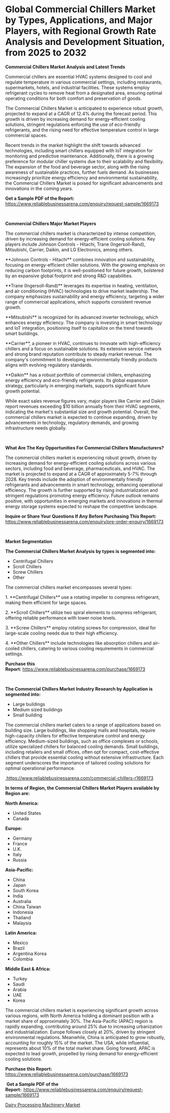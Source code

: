 <p><h1>Global Commercial Chillers Market by Types, Applications, and Major Players, with Regional Growth Rate Analysis and Development Situation, from 2025 to 2032</h1></p><p><strong>Commercial Chillers Market Analysis and Latest Trends</strong></p>
<p><p>Commercial chillers are essential HVAC systems designed to cool and regulate temperature in various commercial settings, including restaurants, supermarkets, hotels, and industrial facilities. These systems employ refrigerant cycles to remove heat from a designated area, ensuring optimal operating conditions for both comfort and preservation of goods.</p><p>The Commercial Chillers Market is anticipated to experience robust growth, projected to expand at a CAGR of 12.4% during the forecast period. This growth is driven by increasing demand for energy-efficient cooling solutions, stringent regulations enforcing the use of eco-friendly refrigerants, and the rising need for effective temperature control in large commercial spaces. </p><p>Recent trends in the market highlight the shift towards advanced technologies, including smart chillers equipped with IoT integration for monitoring and predictive maintenance. Additionally, there is a growing preference for modular chiller systems due to their scalability and flexibility. The expansion of the food and beverage sector, along with the rising awareness of sustainable practices, further fuels demand. As businesses increasingly prioritize energy efficiency and environmental sustainability, the Commercial Chillers Market is poised for significant advancements and innovations in the coming years.</p></p>
<p><strong>Get a Sample PDF of the Report:&nbsp;</strong> <a href="https://www.reliablebusinessarena.com/enquiry/request-sample/1669173?utm_campaign=2382&utm_medium=2&utm_source=Github&utm_content=ia&utm_term=17022025&utm_id=commercial-chillers">https://www.reliablebusinessarena.com/enquiry/request-sample/1669173</a></p>
<p>&nbsp;</p>
<p><strong>Commercial Chillers Major Market Players</strong></p>
<p><p>The commercial chillers market is characterized by intense competition, driven by increasing demand for energy-efficient cooling solutions. Key players include Johnson Controls - Hitachi, Trane (Ingersoll-Rand), Mitsubishi, Carrier, Daikin, and LG Electronics, among others.</p><p>**Johnson Controls - Hitachi** combines innovation and sustainability, focusing on energy-efficient chiller solutions. With the growing emphasis on reducing carbon footprints, it is well-positioned for future growth, bolstered by an expansive global footprint and strong R&D capabilities.</p><p>**Trane (Ingersoll-Rand)** leverages its expertise in heating, ventilation, and air conditioning (HVAC) technologies to drive market leadership. The company emphasizes sustainability and energy efficiency, targeting a wider range of commercial applications, which supports consistent revenue growth.</p><p>**Mitsubishi** is recognized for its advanced inverter technology, which enhances energy efficiency. The company is investing in smart technology and IoT integration, positioning itself to capitalize on the trend towards smart buildings.</p><p>**Carrier**, a pioneer in HVAC, continues to innovate with high-efficiency chillers and a focus on sustainable solutions. Its extensive service network and strong brand reputation contribute to steady market revenue. The company's commitment to developing environmentally friendly products aligns with evolving regulatory standards.</p><p>**Daikin** has a robust portfolio of commercial chillers, emphasizing energy efficiency and eco-friendly refrigerants. Its global expansion strategy, particularly in emerging markets, supports significant future growth potential.</p><p>While exact sales revenue figures vary, major players like Carrier and Daikin report revenues exceeding $10 billion annually from their HVAC segments, indicating the market's substantial size and growth potential. Overall, the commercial chillers market is expected to continue expanding, driven by advancements in technology, regulatory demands, and growing infrastructure needs globally.</p></p>
<p>&nbsp;</p>
<p><strong>What Are The Key Opportunities For Commercial Chillers Manufacturers?</strong></p>
<p><p>The commercial chillers market is experiencing robust growth, driven by increasing demand for energy-efficient cooling solutions across various sectors, including food and beverage, pharmaceuticals, and HVAC. The market is projected to expand at a CAGR of approximately 5-7% through 2028. Key trends include the adoption of environmentally friendly refrigerants and advancements in smart technology, enhancing operational efficiency. The growth is further supported by rising industrialization and stringent regulations promoting energy efficiency. Future outlook remains positive, with opportunities in emerging markets and innovations in thermal energy storage systems expected to reshape the competitive landscape.</p></p>
<p><strong>Inquire or Share Your Questions If Any Before Purchasing This Report:</strong> <a href="https://www.reliablebusinessarena.com/enquiry/pre-order-enquiry/1669173?utm_campaign=2382&utm_medium=2&utm_source=Github&utm_content=ia&utm_term=17022025&utm_id=commercial-chillers">https://www.reliablebusinessarena.com/enquiry/pre-order-enquiry/1669173</a></p>
<p>&nbsp;</p>
<p><strong>Market Segmentation</strong></p>
<p><strong>The Commercial Chillers Market Analysis by types is segmented into:</strong></p>
<p><ul><li>Centrifugal Chillers</li><li>Scroll Chillers</li><li>Screw Chillers</li><li>Other</li></ul></p>
<p><p>The commercial chillers market encompasses several types: </p><p>1. **Centrifugal Chillers** use a rotating impeller to compress refrigerant, making them efficient for large spaces.  </p><p>2. **Scroll Chillers** utilize two spiral elements to compress refrigerant, offering reliable performance with lower noise levels.  </p><p>3. **Screw Chillers** employ rotating screws for compression, ideal for large-scale cooling needs due to their high efficiency.  </p><p>4. **Other Chillers** include technologies like absorption chillers and air-cooled chillers, catering to various cooling requirements in commercial settings.</p></p>
<p><strong>Purchase this Report:&nbsp;</strong><a href="https://www.reliablebusinessarena.com/purchase/1669173?utm_campaign=2382&utm_medium=2&utm_source=Github&utm_content=ia&utm_term=17022025&utm_id=commercial-chillers">https://www.reliablebusinessarena.com/purchase/1669173</a></p>
<p>&nbsp;</p>
<p><strong>The Commercial Chillers Market Industry Research by Application is segmented into:</strong></p>
<p><ul><li>Large buildings</li><li>Medium sized buildings</li><li>Small building</li></ul></p>
<p><p>The commercial chillers market caters to a range of applications based on building size. Large buildings, like shopping malls and hospitals, require high-capacity chillers for effective temperature control and energy efficiency. Medium-sized buildings, such as office complexes or schools, utilize specialized chillers for balanced cooling demands. Small buildings, including retailers and small offices, often opt for compact, cost-effective chillers that provide essential cooling without extensive infrastructure. Each segment underscores the importance of tailored cooling solutions for optimal operational performance.</p></p>
<p><a href="https://www.reliablebusinessarena.com/commercial-chillers-r1669173?utm_campaign=2382&utm_medium=2&utm_source=Github&utm_content=ia&utm_term=17022025&utm_id=commercial-chillers">&nbsp;https://www.reliablebusinessarena.com/commercial-chillers-r1669173</a></p>
<p><strong>In terms of Region, the Commercial Chillers Market Players available by Region are:</strong></p>
<p>
    <p> <strong> North America: </strong>
        <ul>
            <li>United States</li>
            <li>Canada</li>
        </ul>
        </p> 
    <p> <strong> Europe: </strong>
        <ul>
            <li>Germany</li>
            <li>France</li>
            <li>U.K.</li>
            <li>Italy</li>
            <li>Russia</li>
        </ul>
        </p> 
    <p> <strong> Asia-Pacific: </strong>
        <ul>
            <li>China</li>
            <li>Japan</li>
            <li>South Korea</li>
            <li>India</li>
            <li>Australia</li>
            <li>China Taiwan</li>
            <li>Indonesia</li>
            <li>Thailand</li>
            <li>Malaysia</li>
        </ul>
        </p> 
    <p> <strong> Latin America: </strong>
        <ul>
            <li>Mexico</li>
            <li>Brazil</li>
            <li>Argentina Korea</li>
            <li>Colombia</li>
        </ul>
        </p> 
    <p> <strong> Middle East & Africa: </strong>
        <ul>
            <li>Turkey</li>
            <li>Saudi</li>
            <li>Arabia</li>
            <li>UAE</li>
            <li>Korea</li>
        </ul>
    </p>
    </p>
<p><p>The commercial chillers market is experiencing significant growth across various regions, with North America holding a dominant position with a market share of approximately 30%. The Asia-Pacific (APAC) region is rapidly expanding, contributing around 25% due to increasing urbanization and industrialization. Europe follows closely at 20%, driven by stringent environmental regulations. Meanwhile, China is anticipated to grow robustly, accounting for roughly 15% of the market. The USA, while influential, represents about 10% of the total market share. Going forward, APAC is expected to lead growth, propelled by rising demand for energy-efficient cooling solutions.</p></p>
<p><strong>Purchase this Report: </strong><a href="https://www.reliablebusinessarena.com/purchase/1669173?utm_campaign=2382&utm_medium=2&utm_source=Github&utm_content=ia&utm_term=17022025&utm_id=commercial-chillers">https://www.reliablebusinessarena.com/purchase/1669173</a></p>
<p>&nbsp;<strong>Get a Sample PDF of the Report:&nbsp;&nbsp;</strong><a href="https://www.reliablebusinessarena.com/enquiry/request-sample/1669173?utm_campaign=2382&utm_medium=2&utm_source=Github&utm_content=ia&utm_term=17022025&utm_id=commercial-chillers">https://www.reliablebusinessarena.com/enquiry/request-sample/1669173</a></p>
<p><strong></strong></p>
<p><p><a href="https://github.com/laajzervo/Market-Research-Report-List-1/blob/main/dairy-processing-machinery-market.md?utm_campaign=2382&utm_medium=2&utm_source=Github&utm_content=ia&utm_term=17022025&utm_id=commercial-chillers">Dairy Processing Machinery Market</a></p></p>